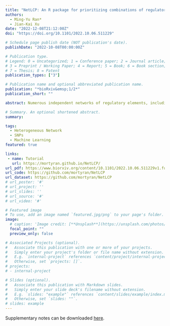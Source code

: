 ```yaml
---
title: "NetLCP: An R package for prioritizing combinations of regulatory elements in the heterogeneous network with variant 'switches' detection"
authors:
  - Ming-Yu Ran*
  - Jian-Kai Xu
date: "2022-12-08T21:12:00Z"
doi: "https://doi.org/10.1101/2022.10.06.511229"

# Schedule page publish date (NOT publication's date).
publishDate: "2022-10-08T00:00:00Z"

# Publication type.
# Legend: 0 = Uncategorized; 1 = Conference paper; 2 = Journal article;
# 3 = Preprint / Working Paper; 4 = Report; 5 = Book; 6 = Book section;
# 7 = Thesis; 8 = Patent
publication_types: ["3"]

# Publication name and optional abbreviated publication name.
publication: "*bioRxiv&emsp;1/2*"
publication_short: ""

abstract: Numerous independent networks of regulatory elements, including lncRNA, circRNA and pathway, have been developed to crucial roles in computational systems biology. Crosstalks among those networks as a bridge to build and decode heterogeneous networks from multidimensional biological knowledge, aids to highlight regulatory elements. And combinations of regulatory elements (CREs) in the local area of heterogeneous network have been a hot issue due to its crucial role in biological processes. We introduce NetLCP, an R package with command and shiny-based GUI modes, for prioritizing CREs with variant 'switches' detection.

# Summary. An optional shortened abstract.
summary:

tags:
  - Heterogeneous Network
  - SNPs
  - Machine Learning
featured: true

links:
 - name: Tutorial
   url: https://mortyran.github.io/NetLCP/
url_pdf: https://www.biorxiv.org/content/10.1101/2022.10.06.511229v1.full.pdf
url_code: https://github.com/mortyran/NetLCP
url_dataset: https://github.com/mortyran/NetLCP
# url_poster: '#'
# url_project: ''
# url_slides: ''
# url_source: '#'
# url_video: '#'

# Featured image
# To use, add an image named `featured.jpg/png` to your page's folder. 
image:
  # caption: 'Image credit: [**Unsplash**](https://unsplash.com/photos/s9CC2SKySJM)'
  focal_point: ""
  preview_only: false

# Associated Projects (optional).
#   Associate this publication with one or more of your projects.
#   Simply enter your project's folder or file name without extension.
#   E.g. `internal-project` references `content/project/internal-project/index.md`.
#   Otherwise, set `projects: []`.
# projects:
# - internal-project

# Slides (optional).
#   Associate this publication with Markdown slides.
#   Simply enter your slide deck's filename without extension.
#   E.g. `slides: "example"` references `content/slides/example/index.md`.
#   Otherwise, set `slides: ""`.
# slides: example
---
```


<!-- {{% callout note %}}
Create your slides in Markdown - click the *Slides* button to check out the example.
{{% /callout %}} -->

Supplementary notes can be downloaded [here](https://www.biorxiv.org/content/10.1101/2022.10.06.511229v1.supplementary-material).
